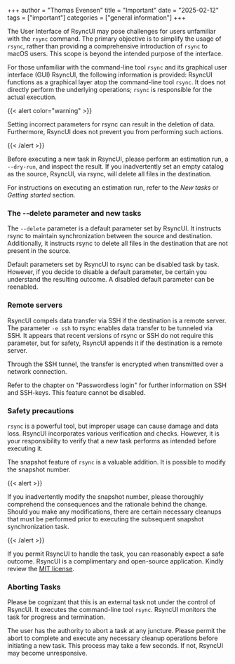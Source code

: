 +++
author = "Thomas Evensen"
title = "Important"
date = "2025-02-12"
tags = ["important"]
categories = ["general information"]
+++

The User Interface of RsyncUI may pose challenges for users unfamiliar with the `rsync` command. The primary objective is to simplify the usage of `rsync`, rather than providing a comprehensive introduction of `rsync` to macOS users. This scope is beyond the intended purpose of the interface.

For those unfamiliar with the command-line tool `rsync` and its graphical user interface (GUI) RsyncUI, the following information is provided: RsyncUI functions as a graphical layer atop the command-line tool `rsync`. It does not directly perform the underlying operations; `rsync` is responsible for the actual execution.

{{< alert color="warning" >}}

Setting incorrect parameters for rsync can result in the deletion of data. Furthermore, RsyncUI does not prevent you from performing such actions.

{{< /alert >}}

Before executing a new task in RsyncUI, please perform an estimation run, a `--dry-run`, and inspect the result. If you inadvertently set an empty catalog as the source, RsyncUI, via rsync, will delete all files in the destination.

For instructions on executing an estimation run, refer to the *New tasks* or *Getting started* section.

### The --delete parameter and new tasks

The `--delete` parameter is a default parameter set by RsyncUI. It instructs rsync to maintain synchronization between the source and destination. Additionally, it instructs rsync to delete all files in the destination that are not present in the source.

Default parameters set by RsyncUI to rsync can be disabled task by task. However, if you decide to disable a default parameter, be certain you understand the resulting outcome. A disabled default parameter can be reenabled.

### Remote servers

RsyncUI compels data transfer via SSH if the destination is a remote server. The parameter `-e ssh` to rsync enables data transfer to be tunneled via SSH. It appears that recent versions of rsync or SSH do not require this parameter, but for safety, RsyncUI appends it if the destination is a remote server.

Through the SSH tunnel, the transfer is encrypted when transmitted over a network connection.

Refer to the chapter on "Passwordless login" for further information on SSH and SSH-keys. This feature cannot be disabled.

### Safety precautions

`rsync` is a powerful tool, but improper usage can cause damage and data loss. RsyncUI incorporates various verification and checks. However, it is your responsibility to verify that a new task performs as intended before executing it.

The snapshot feature of `rsync` is a valuable addition. It is possible to modify the snapshot number.

{{< alert >}}

If you inadvertently modify the snapshot number, please thoroughly comprehend the consequences and the rationale behind the change. Should you make any modifications, there are certain necessary cleanups that must be performed prior to executing the subsequent snapshot synchronization task.

{{< /alert >}}

If you permit RsyncUI to handle the task, you can reasonably expect a safe outcome. RsyncUI is a complimentary and open-source application. Kindly review the [MIT license](/docs/license/).

### Aborting Tasks

Please be cognizant that this is an external task not under the control of RsyncUI. It executes the command-line tool `rsync`.
RsyncUI monitors the task for progress and termination.

The user has the authority to abort a task at any juncture. Please permit the abort to complete and execute any necessary cleanup operations before initiating a new task. This process may take a few seconds. If not, RsyncUI may become unresponsive.
